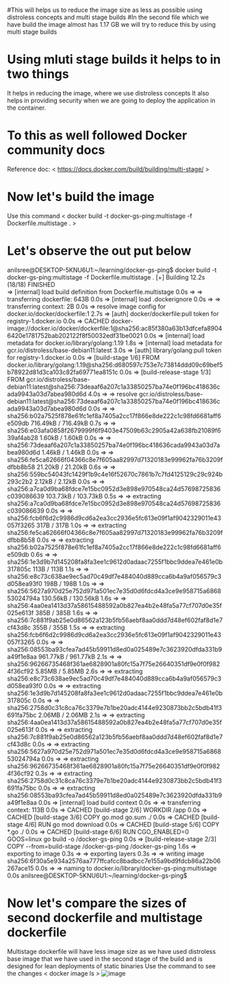 #This will helps us to reduce the image size as less as possible using distroless concepts and multi stage builds
#In the second file which we have build the image almost has 1.17 GB we will try to reduce this by using multi stage builds

# Using mluti stage builds it helps to in two things
It helps in reducing the image, where we use distroless concepts 
It also helps in providing security when we are going to deploy the application in the container.

# To this as well followed Docker community docs
Reference doc: < https://docs.docker.com/build/building/multi-stage/ >

# Now let's build the image
Use this command < docker build -t docker-gs-ping:multistage -f Dockerfile.multistage . > 
# Let's observe the out put below 

anilsree@DESKTOP-5KNU6U1:~/learning/docker-gs-ping$ docker build -t docker-gs-ping:multistage -f Dockerfile.multistage .
[+] Building 12.2s (18/18) FINISHED                                                                                                                                  
 => [internal] load build definition from Dockerfile.multistage                                                                                                 0.0s
 => => transferring dockerfile: 643B                                                                                                                            0.0s
 => [internal] load .dockerignore                                                                                                                               0.0s
 => => transferring context: 2B                                                                                                                                 0.0s
 => resolve image config for docker.io/docker/dockerfile:1                                                                                                      2.7s
 => [auth] docker/dockerfile:pull token for registry-1.docker.io                                                                                                0.0s
 => CACHED docker-image://docker.io/docker/dockerfile:1@sha256:ac85f380a63b13dfcefa89046420e1781752bab202122f8f50032edf31be0021                                 0.0s
 => [internal] load metadata for docker.io/library/golang:1.19                                                                                                  1.8s
 => [internal] load metadata for gcr.io/distroless/base-debian11:latest                                                                                         3.0s
 => [auth] library/golang:pull token for registry-1.docker.io                                                                                                   0.0s
 => [build-stage 1/6] FROM docker.io/library/golang:1.19@sha256:d680597c753e7c73814ddd09c69bef5b78922d81d3ca103c82fa69771ea8151c                                0.0s
 => [build-release-stage 1/3] FROM gcr.io/distroless/base-debian11:latest@sha256:73deaaf6a207c1a33850257ba74e0f196bc418636cada9943a03d7abea980d6d               4.0s
 => => resolve gcr.io/distroless/base-debian11:latest@sha256:73deaaf6a207c1a33850257ba74e0f196bc418636cada9943a03d7abea980d6d                                   0.0s
 => => sha256:b02a7525f878e61fc1ef8a7405a2cc17f866e8de222c1c98fd6681aff6e509db 716.49kB / 716.49kB                                                              0.7s
 => => sha256:e03afa0858f2679999f6f9403e47509b63c2905a42a638fb21089f639af4ab28 1.60kB / 1.60kB                                                                  0.0s
 => => sha256:73deaaf6a207c1a33850257ba74e0f196bc418636cada9943a03d7abea980d6d 1.46kB / 1.46kB                                                                  0.0s
 => => sha256:fe5ca62666f04366c8e7f605aa82997d71320183e99962fa76b3209fdfbb8b58 21.20kB / 21.20kB                                                                0.6s
 => => sha256:559bc54043fc1429f1b9c4e16f52670c7861b7c7fd4125129c29c924b293c2b2 2.12kB / 2.12kB                                                                  0.0s
 => => sha256:a7ca0d9ba68fdce7e15bc0952d3e898e970548ca24d57698725836c039086639 103.73kB / 103.73kB                                                              0.5s
 => => extracting sha256:a7ca0d9ba68fdce7e15bc0952d3e898e970548ca24d57698725836c039086639                                                                       0.0s
 => => sha256:fcb6f6d2c9986d9cd6a2ea3cc2936e5fc613e09f1af9042329011e43057f3265 317B / 317B                                                                      1.0s
 => => extracting sha256:fe5ca62666f04366c8e7f605aa82997d71320183e99962fa76b3209fdfbb8b58                                                                       0.0s
 => => extracting sha256:b02a7525f878e61fc1ef8a7405a2cc17f866e8de222c1c98fd6681aff6e509db                                                                       0.6s
 => => sha256:1e3d9b7d145208fa8fa3ee1c9612d0adaac7255f1bbc9ddea7e461e0b317805c 113B / 113B                                                                      1.1s
 => => sha256:e8c73c638ae9ec5ad70c49df7e484040d889cca6b4a9af056579c3d058ea93f0 198B / 198B                                                                      1.0s
 => => sha256:5627a970d25e752d971a501ec7e35d0d6fdcd4a3ce9e958715a686853024794a 130.56kB / 130.56kB                                                              1.6s
 => => sha256:4aa0ea1413d37a58615488592a0b827ea4b2e48fa5a77cf707d0e35f025e613f 385B / 385B                                                                      1.6s
 => => sha256:7c881f9ab25e0d86562a123b5fb56aebf8aa0ddd7d48ef602faf8d1e7cf43d8c 355B / 355B                                                                      1.5s
 => => extracting sha256:fcb6f6d2c9986d9cd6a2ea3cc2936e5fc613e09f1af9042329011e43057f3265                                                                       0.0s
 => => sha256:08553ba93cfea7ad45b59911d8ed0a025489e7c3623920dfda331b9a49f1e8aa 961.77kB / 961.77kB                                                              2.1s
 => => sha256:96266735468f361ae6828901a80fc15a7f75e26640351df9e0f0f9824f36cf92 5.85MB / 5.85MB                                                                  2.6s
 => => extracting sha256:e8c73c638ae9ec5ad70c49df7e484040d889cca6b4a9af056579c3d058ea93f0                                                                       0.0s
 => => extracting sha256:1e3d9b7d145208fa8fa3ee1c9612d0adaac7255f1bbc9ddea7e461e0b317805c                                                                       0.0s
 => => sha256:2758d0c31c8ca76c3379e7b1be20adc4144e9230873bb2c5bdb41f3691fa75bc 2.06MB / 2.06MB                                                                  2.1s
 => => extracting sha256:4aa0ea1413d37a58615488592a0b827ea4b2e48fa5a77cf707d0e35f025e613f                                                                       0.0s
 => => extracting sha256:7c881f9ab25e0d86562a123b5fb56aebf8aa0ddd7d48ef602faf8d1e7cf43d8c                                                                       0.0s
 => => extracting sha256:5627a970d25e752d971a501ec7e35d0d6fdcd4a3ce9e958715a686853024794a                                                                       0.0s
 => => extracting sha256:96266735468f361ae6828901a80fc15a7f75e26640351df9e0f0f9824f36cf92                                                                       0.3s
 => => extracting sha256:2758d0c31c8ca76c3379e7b1be20adc4144e9230873bb2c5bdb41f3691fa75bc                                                                       0.0s
 => => extracting sha256:08553ba93cfea7ad45b59911d8ed0a025489e7c3623920dfda331b9a49f1e8aa                                                                       0.0s
 => [internal] load build context                                                                                                                               0.0s
 => => transferring context: 113B                                                                                                                               0.0s
 => CACHED [build-stage 2/6] WORKDIR /app                                                                                                                       0.0s
 => CACHED [build-stage 3/6] COPY go.mod go.sum ./                                                                                                              0.0s
 => CACHED [build-stage 4/6] RUN go mod download                                                                                                                0.0s
 => CACHED [build-stage 5/6] COPY *.go ./                                                                                                                       0.0s
 => CACHED [build-stage 6/6] RUN CGO_ENABLED=0 GOOS=linux go build -o /docker-gs-ping                                                                           0.0s
 => [build-release-stage 2/3] COPY --from=build-stage /docker-gs-ping /docker-gs-ping                                                                           1.6s
 => exporting to image                                                                                                                                          0.3s
 => => exporting layers                                                                                                                                         0.3s
 => => writing image sha256:6f30a5e934a2576aa777ffcafcc8badbcc7e155a9bd9fdcb86a22b06267ace15                                                                    0.0s
 => => naming to docker.io/library/docker-gs-ping:multistage                                                                                                    0.0s
anilsree@DESKTOP-5KNU6U1:~/learning/docker-gs-ping$ 

# Now let's compare the sizes of second dockerfile and multistage dockerfile
Multistage dockerfile will have less image size as we have used distroless  base image that we have used in the second stage of the build and is designed for lean deployments of static binaries
Use the command to see the changes < docker image ls >
![image](https://github.com/sreeav6/Docker/assets/139438620/e5128f01-4a6b-4fba-aba4-f9c09a1192a0)


